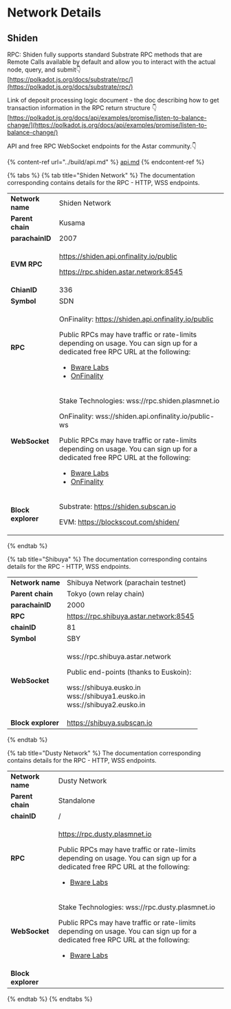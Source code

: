 # Network Details

## Shiden

RPC: Shiden fully supports standard Substrate RPC methods that are Remote Calls available by default and allow you to interact with the actual node, query, and submit👇\
[https://polkadot.js.org/docs/substrate/rpc/](https://polkadot.js.org/docs/substrate/rpc/)

Link of deposit processing logic document - the doc describing how to get transaction information in the RPC return structure 👇\
[https://polkadot.js.org/docs/api/examples/promise/listen-to-balance-change/](https://polkadot.js.org/docs/api/examples/promise/listen-to-balance-change/)

API and free RPC WebSocket endpoints for the Astar community.👇

{% content-ref url="../build/api.md" %}
[api.md](../build/api.md)
{% endcontent-ref %}

{% tabs %}
{% tab title="Shiden Network" %}
The documentation corresponding contains details for the RPC - HTTP, WSS endpoints.&#x20;

|                    |                                                                                                                                                                                                                                                                                                                                                                                           |
| ------------------ | ----------------------------------------------------------------------------------------------------------------------------------------------------------------------------------------------------------------------------------------------------------------------------------------------------------------------------------------------------------------------------------------- |
| **Network name**   | Shiden Network                                                                                                                                                                                                                                                                                                                                                                            |
| **Parent chain**   | Kusama                                                                                                                                                                                                                                                                                                                                                                                    |
| **parachainID**    | 2007                                                                                                                                                                                                                                                                                                                                                                                      |
| **EVM RPC**        | <p>https://shiden.api.onfinality.io/public</p><p>https://rpc.shiden.astar.network:8545</p>                                                                                                                                                                                                                                                                                                |
| **ChianID**        | 336                                                                                                                                                                                                                                                                                                                                                                                       |
| **Symbol**         | SDN                                                                                                                                                                                                                                                                                                                                                                                       |
| **RPC**            | <p>OnFinality: https://shiden.api.onfinality.io/public</p><p></p><p>Public RPCs may have traffic or rate-limits depending on usage. You can sign up for a dedicated free RPC URL at the following:</p><ul><li><a href="https://app.bwarelabs.com">Bware Labs</a></li><li><a href="https://onfinality.io">OnFinality</a></li></ul>                                                         |
| **WebSocket**      | <p>Stake Technologies: wss://rpc.shiden.plasmnet.io</p><p>OnFinality: wss://shiden.api.onfinality.io/public-ws</p><p></p><p>Public RPCs may have traffic or rate-limits depending on usage. You can sign up for a dedicated free RPC URL at the following:</p><ul><li><a href="https://app.bwarelabs.com">Bware Labs</a></li><li><a href="https://onfinality.io">OnFinality</a></li></ul> |
| **Block explorer** | <p>Substrate: <a href="https://shiden.subscan.io">https://shiden.subscan.io</a></p><p>EVM: <a href="https://blockscout.com/shiden/">https://blockscout.com/shiden/</a></p>                                                                                                                                                                                                                |
{% endtab %}

{% tab title="Shibuya" %}
The documentation corresponding contains details for the RPC - HTTP, WSS endpoints.&#x20;

|                    |                                                                                                                                                                                 |
| ------------------ | ------------------------------------------------------------------------------------------------------------------------------------------------------------------------------- |
| **Network name**   | Shibuya Network (parachain testnet)                                                                                                                                             |
| **Parent chain**   | Tokyo (own relay chain)                                                                                                                                                         |
| **parachainID**    | 2000                                                                                                                                                                            |
| **RPC**            | https://rpc.shibuya.astar.network:8545                                                                                                                                          |
| **chainID**        | 81                                                                                                                                                                              |
| **Symbol**         | SBY                                                                                                                                                                             |
| **WebSocket**      | <p>wss://rpc.shibuya.astar.network</p><p></p><p>Public end-points (thanks to Euskoin):</p><p>wss://shibuya.eusko.in <br>wss://shibuya1.eusko.in <br>wss://shibuya2.eusko.in</p> |
| **Block explorer** | https://shibuya.subscan.io                                                                                                                                                      |
{% endtab %}

{% tab title="Dusty Network" %}
The documentation corresponding contains details for the RPC - HTTP, WSS endpoints.&#x20;

|                    |                                                                                                                                                                                                                                                                        |
| ------------------ | ---------------------------------------------------------------------------------------------------------------------------------------------------------------------------------------------------------------------------------------------------------------------- |
| **Network name**   | Dusty Network                                                                                                                                                                                                                                                          |
| **Parent chain**   | Standalone                                                                                                                                                                                                                                                             |
| **chainID**        | /                                                                                                                                                                                                                                                                      |
| **RPC**            | <p>https://rpc.dusty.plasmnet.io</p><p></p><p>Public RPCs may have traffic or rate-limits depending on usage. You can sign up for a dedicated free RPC URL at the following:</p><ul><li><a href="https://app.bwarelabs.com">Bware Labs</a></li></ul>                   |
| **WebSocket**      | <p>Stake Technologies: wss://rpc.dusty.plasmnet.io</p><p></p><p>Public RPCs may have traffic or rate-limits depending on usage. You can sign up for a dedicated free RPC URL at the following:</p><ul><li><a href="https://app.bwarelabs.com">Bware Labs</a></li></ul> |
| **Block explorer** |                                                                                                                                                                                                                                                                        |
{% endtab %}
{% endtabs %}





